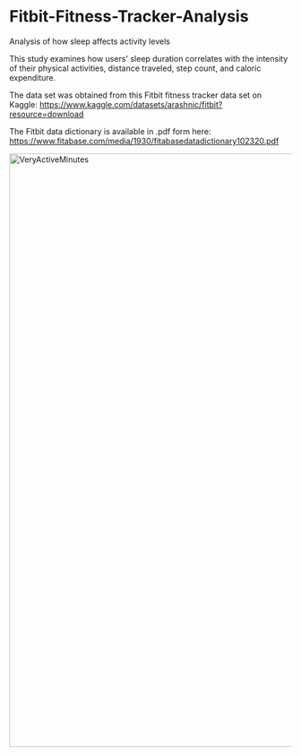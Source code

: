 # Fitbit-Fitness-Tracker-Analysis
Analysis of how sleep affects activity levels 

This study examines how users' sleep duration correlates with the intensity of their physical activities, distance traveled, step count, and caloric expenditure.

The data set was obtained from this Fitbit fitness tracker data set on Kaggle: https://www.kaggle.com/datasets/arashnic/fitbit?resource=download

The Fitbit data dictionary is available in .pdf form here: https://www.fitabase.com/media/1930/fitabasedatadictionary102320.pdf


<img width="1060" alt="VeryActiveMinutes" src="https://github.com/funkyguitar/FitBit-Fitness-Tracker-Analysis/assets/104698553/c9aa60fe-766d-4b7b-880b-ca1aaebc69a3">
